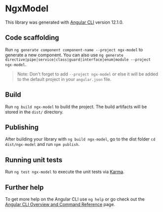 # NgxModel

This library was generated with [Angular CLI](https://github.com/angular/angular-cli) version 12.1.0.

## Code scaffolding

Run `ng generate component component-name --project ngx-model` to generate a new component. You can also use `ng generate directive|pipe|service|class|guard|interface|enum|module --project ngx-model`.
> Note: Don't forget to add `--project ngx-model` or else it will be added to the default project in your `angular.json` file. 

## Build

Run `ng build ngx-model` to build the project. The build artifacts will be stored in the `dist/` directory.

## Publishing

After building your library with `ng build ngx-model`, go to the dist folder `cd dist/ngx-model` and run `npm publish`.

## Running unit tests

Run `ng test ngx-model` to execute the unit tests via [Karma](https://karma-runner.github.io).

## Further help

To get more help on the Angular CLI use `ng help` or go check out the [Angular CLI Overview and Command Reference](https://angular.io/cli) page.
